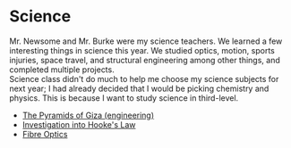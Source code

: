<html>
  <h1>Science</h1>
  <body>  
    <p>Mr. Newsome and Mr. Burke were my science teachers. We learned a few interesting things in science this year. We studied optics, motion, sports injuries, space travel, and structural engineering among other things, and completed multiple projects.<br>Science class didn't do much to help me choose my science subjects for next year; I had already decided that I would be picking chemistry and physics. This is because I want to study science in third-level.</p>
    <ul>
      <li><a href = "https://docs.google.com/presentation/d/1odDrNgkPlOQfo-WyViJG1BjHlhhn2LIi8TVQFghkY3w/pub?start=true&loop=true&delayms=10000&embed=true" target = "_blank">The Pyramids of Giza (engineering)</a></li>
      <li><a href = "https://docs.google.com/document/d/1J9bUqtNkg9YjPM0LYdVD3GDUVqygUdhvO87M-o2Qg9M/pubembed=true" target = "_blank">Investigation into Hooke's Law</a></li>
      <li><a href = "" target = "_blank">Fibre Optics</a></li>
    </ul>
  </body>
</html>
